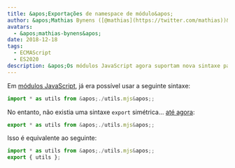 ```yaml
---
title: &apos;Exportações de namespace de módulo&apos;
author: &apos;Mathias Bynens ([@mathias](https://twitter.com/mathias))&apos;
avatars:
  - &apos;mathias-bynens&apos;
date: 2018-12-18
tags:
  - ECMAScript
  - ES2020
description: &apos;Os módulos JavaScript agora suportam nova sintaxe para reexportar todas as propriedades dentro de um namespace&apos;
---
```

Em [módulos JavaScript](/features/modules), já era possível usar a seguinte sintaxe:

```js
import * as utils from &apos;./utils.mjs&apos;;
```

No entanto, não existia uma sintaxe `export` simétrica… [até agora](https://github.com/tc39/proposal-export-ns-from):

```js
export * as utils from &apos;./utils.mjs&apos;;
```

Isso é equivalente ao seguinte:

```js
import * as utils from &apos;./utils.mjs&apos;;
export { utils };
```
